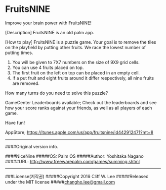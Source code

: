 # FruitsNINE
Improve your brain power with FruitsNINE!

[Description]
FruitsNINE is an old palm app.

[How to play]
FruitsNINE is a puzzle game.
Your goal is to remove the tiles on the playfield by putting other fruits.
We race the lowest number of putting times.

1. You will be given to 7X7 numbers on the size of 9X9 grid cells.
2. You can use 4 fruits placed on top.
3. The first fruit on the left on top can be placed in an empty cell.
4. If a put fruit and eight fruits around it differ respectively, all nine fruits are removed.

How many turns do you need to solve this puzzle?

GameCenter Leaderboards available;
Check out the leaderboards and see how your score ranks against your friends, as well as all players of each game.

Have fun!

AppStore;
https://itunes.apple.com/us/app/fruitsnine/id442912471?mt=8

---

####Original version info.

####NiceNine
#####OS: Palm OS
#####Author: Yoshitaka Nagano
#####URL: http://www.freewarepalm.com/games/summing.shtml

---

###License(저작권)
#####Copyright 2016 Cliff W. Lee
#####Released under the MIT license
#####changho.lee@gmail.com
